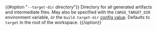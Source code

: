 {{#option "`--target-dir` _directory_"}}
Directory for all generated artifacts and intermediate files. May also be
specified with the `CARGO_TARGET_DIR` environment variable, or the
`build.target-dir` [config value](../reference/config.html). Defaults
to `target` in the root of the workspace.
{{/option}}
